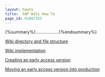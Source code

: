 ```yaml
---
layout: howto
title:  XAP Wiki How To
page_id: 61867355
---
```



{%summary%}...................{%endsummary%}




[Wiki directory and file structure](./file-structure.html)

[Wiki implementation](./implementation.html)

[Creating an early access version](./create-early-access.html)

[Moving an early access version into production](./move-into-production.html)
